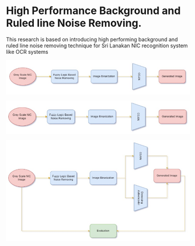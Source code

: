 # High Performance Background and Ruled line Noise Removing.

This research is based on introducing high performing background and ruled line noise removing technique for Sri Lanakan NIC recognition system like OCR systems

![This is an image](images/Model_1_1.jpg)

![This is an image](images/Model_1.jpg)

![This is an image](images/overall_background_noise_removing.jpg)

